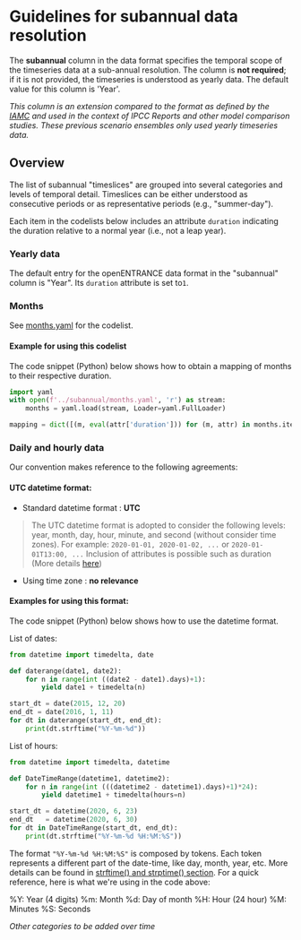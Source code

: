 # Guidelines for subannual data resolution

The **subannual** column in the data format specifies the temporal scope
of the timeseries data at a sub-annual resolution.
The column is **not required**; if it is not provided,
the timeseries is understood as yearly data.
The default value for this column is 'Year'.

*This column is an extension compared to the format as defined by the
[IAMC](http://www.globalchange.umd.edu/iamc/) and used in the context
of IPCC Reports and other model comparison studies.
These previous scenario ensembles only used yearly timeseries data.*

## Overview

The list of subannual "timeslices" are grouped into several categories
and levels of temporal detail.
Timeslices can be either understood as consecutive periods or as
representative periods (e.g., "summer-day").

Each item in the codelists below includes an attribute `duration` indicating
the duration relative to a normal year (i.e., not a leap year).

### Yearly data

The default entry for the openENTRANCE data format in the "subannual" column
is "Year". Its `duration` attribute is set to`1`.

### Months

See [months.yaml](months.yaml) for the codelist.

#### Example for using this codelist

The code snippet (Python) below shows how to obtain a mapping of months
to their respective duration.

```python
import yaml
with open(f'../subannual/months.yaml', 'r') as stream:
    months = yaml.load(stream, Loader=yaml.FullLoader)

mapping = dict([(m, eval(attr['duration'])) for (m, attr) in months.items()])
```

### Daily and hourly data
Our convention makes reference to the following agreements:


#### UTC datetime format:
- Standard datetime format     : **UTC**  
> The UTC datetime format is adopted to consider the following levels: year, month, day, hour, minute, and second (without consider time zones).
> For example: `2020-01-01, 2020-01-02, ...` or `2020-01-01T13:00, ...`
> Inclusion of attributes is possible such as duration (More details [here](https://github.com/openENTRANCE/nomenclature/blob/master/nomenclature/definitions/subannual/months.yaml))

- Using time zone                    : **no relevance**


#### Examples for using this format:

The code snippet (Python) below shows how to use the datetime format.

List of dates:
```python
from datetime import timedelta, date

def daterange(date1, date2):
    for n in range(int ((date2 - date1).days)+1):
        yield date1 + timedelta(n)

start_dt = date(2015, 12, 20)
end_dt = date(2016, 1, 11)
for dt in daterange(start_dt, end_dt):
    print(dt.strftime("%Y-%m-%d"))
```
List of hours:
```python
from datetime import timedelta, datetime

def DateTimeRange(datetime1, datetime2):
    for n in range(int (((datetime2 - datetime1).days)+1)*24):
        yield datetime1 + timedelta(hours=n)

start_dt = datetime(2020, 6, 23)
end_dt   = datetime(2020, 6, 30)
for dt in DateTimeRange(start_dt, end_dt):
    print(dt.strftime("%Y-%m-%d %H:%M:%S"))
```

The format `"%Y-%m-%d %H:%M:%S"` is composed by tokens. Each token represents a different part of the date-time, like day, month, year, etc. More details can be found in [strftime() and strptime() section](https://docs.python.org/3/library/datetime.html).
For a quick reference, here is what we're using in the code above:

%Y: Year (4 digits)
%m: Month
%d: Day of month
%H: Hour (24 hour)
%M: Minutes
%S: Seconds

*Other categories to be added over time*
